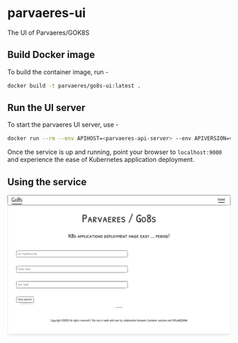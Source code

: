 # parvaeres-ui
The UI of Parvaeres/GOK8S

## Build Docker image
To build the container image, run -
```bash
docker build -t parvaeres/go8s-ui:latest .
```

## Run the UI server
To start the parvaeres UI server, use -
```bash
docker run --rm --env APIHOST=<parvaeres-api-server> --env APIVERSION=v1 -p 9000:9000 parvaeres/go8s-ui:latest
```

Once the service is up and running, point your browser to ```localhost:9000``` and experience
the ease of Kubernetes application deployment. 

## Using the service
![home page](doc/images/Go8s-UI-1.png "Go8s home page")
